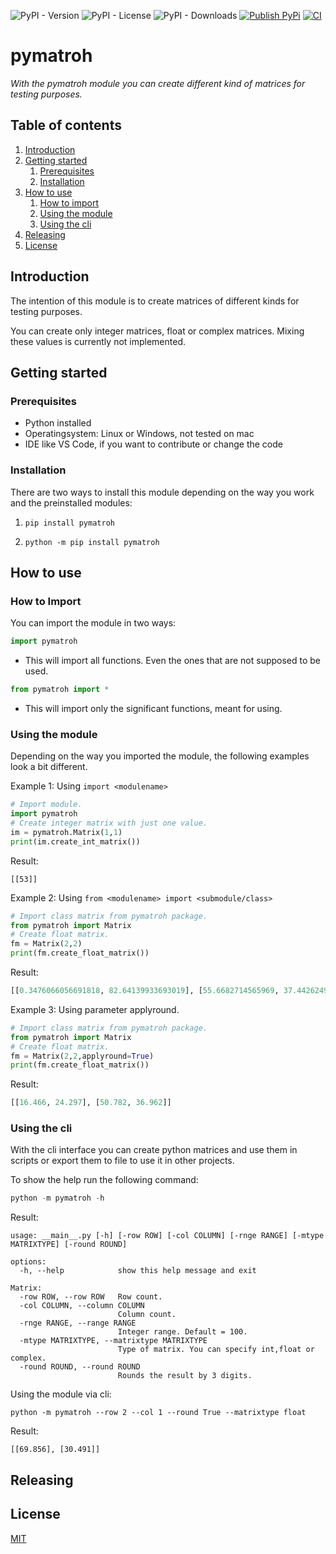 ![PyPI - Version](https://img.shields.io/pypi/v/pymatroh)
![PyPI - License](https://img.shields.io/pypi/l/pymatroh)
![PyPI - Downloads](https://img.shields.io/pypi/dm/pymatroh)
[![Publish PyPi](https://github.com/IT-Administrators/pymatroh/actions/workflows/release.yaml/badge.svg?branch=main)](https://github.com/IT-Administrators/pymatroh/actions/workflows/release.yaml)
[![CI](https://github.com/IT-Administrators/pymatroh/actions/workflows/ci.yaml/badge.svg)](https://github.com/IT-Administrators/pymatroh/actions/workflows/ci.yaml)

# pymatroh

_With the pymatroh module you can create different kind of matrices for testing purposes._

## Table of contents

1. [Introduction](#introduction)
2. [Getting started](#getting-started)
    1. [Prerequisites](#prerequisites)
    2. [Installation](#installation)
3. [How to use](#how-to-use)
    1. [How to import](#how-to-import)
    2. [Using the module](#using-the-module)
    3. [Using the cli](#using-the-cli)
4. [Releasing](#releasing)
5. [License](/LICENSE)

## Introduction

The intention of this module is to create matrices of different kinds for testing purposes.

You can create only integer matrices, float or complex matrices. Mixing these values is currently not implemented.

## Getting started

### Prerequisites

- Python installed
- Operatingsystem: Linux or Windows, not tested on mac
- IDE like VS Code, if you want to contribute or change the code

### Installation

There are two ways to install this module depending on the way you work and the preinstalled modules:

1. ```pip install pymatroh```

2. ```python -m pip install pymatroh```

## How to use

### How to Import

You can import the module in two ways:

```python
import pymatroh
```

- This will import all functions. Even the ones that are not supposed to be used.

```python
from pymatroh import *
```

- This will import only the significant functions, meant for using.

### Using the module

Depending on the way you imported the module, the following examples look a bit different.

Example 1: Using ```import <modulename>```
```python
# Import module.
import pymatroh
# Create integer matrix with just one value.
im = pymatroh.Matrix(1,1)
print(im.create_int_matrix())  
```
Result:
```
[[53]]
```

Example 2: Using ```from <modulename> import <submodule/class>```
```python
# Import class matrix from pymatroh package.
from pymatroh import Matrix
# Create float matrix.
fm = Matrix(2,2)
print(fm.create_float_matrix())
```
Result:
```python
[[0.3476066056691818, 82.64139933693019], [55.6682714565969, 37.442624968338635]]
```
Example 3: Using parameter applyround.
```python
# Import class matrix from pymatroh package.
from pymatroh import Matrix
# Create float matrix.
fm = Matrix(2,2,applyround=True)
print(fm.create_float_matrix())
```
Result:
```python
[[16.466, 24.297], [50.782, 36.962]]
```


### Using the cli

With the cli interface you can create python matrices and use them in scripts or export them to file
to use it in other projects.

To show the help run the following command:

```python
python -m pymatroh -h
```
Result:
```
usage: __main__.py [-h] [-row ROW] [-col COLUMN] [-rnge RANGE] [-mtype MATRIXTYPE] [-round ROUND]

options:
  -h, --help            show this help message and exit

Matrix:
  -row ROW, --row ROW   Row count.
  -col COLUMN, --column COLUMN
                        Column count.
  -rnge RANGE, --range RANGE
                        Integer range. Default = 100.
  -mtype MATRIXTYPE, --matrixtype MATRIXTYPE
                        Type of matrix. You can specify int,float or complex.
  -round ROUND, --round ROUND
                        Rounds the result by 3 digits.
```
Using the module via cli:
```
python -m pymatroh --row 2 --col 1 --round True --matrixtype float
```
Result:
```
[[69.856], [30.491]]
```

## Releasing

## License

[MIT](./LICENSE)